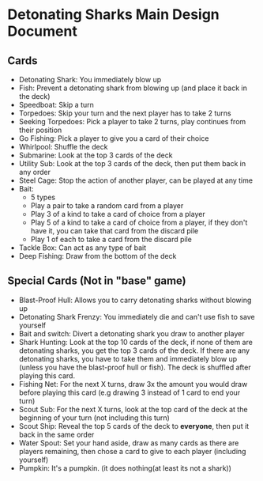# Detonating Sharks Main Design Document

## Cards

- Detonating Shark: You immediately blow up
- Fish: Prevent a detonating shark from blowing up (and place it back in the deck)
- Speedboat: Skip a turn
- Torpedoes: Skip your turn and the next player has to take 2 turns
- Seeking Torpedoes: Pick a player to take 2 turns, play continues from their position
- Go Fishing: Pick a player to give you a card of their choice
- Whirlpool: Shuffle the deck
- Submarine: Look at the top 3 cards of the deck
- Utility Sub: Look at the top 3 cards of the deck, then put them back in any order
- Steel Cage: Stop the action of another player, can be played at any time
- Bait:
  - 5 types
  - Play a pair to take a random card from a player
  - Play 3 of a kind to take a card of choice from a player
  - Play 5 of a kind to take a card of choice from a player, if they don't have it, you can take that card from the discard pile
  - Play 1 of each to take a card from the discard pile
- Tackle Box: Can act as any type of bait
- Deep Fishing: Draw from the bottom of the deck

## Special Cards (Not in "base" game)

- Blast-Proof Hull: Allows you to carry detonating sharks without blowing up
- Detonating Shark Frenzy: You immediately die and can't use fish to save yourself
- Bait and switch: Divert a detonating shark you draw to another player
- Shark Hunting: Look at the top 10 cards of the deck, if none of them are detonating sharks, you get the top 3 cards of the deck. If there are any detonating sharks, you have to take them and immediately blow up (unless you have the blast-proof hull or fish). The deck is shuffled after playing this card.
- Fishing Net: For the next X turns, draw 3x the amount you would draw before playing this card (e.g drawing 3 instead of 1 card to end your turn)
- Scout Sub: For the next X turns, look at the top card of the deck at the beginning of your turn (not including this turn)
- Scout Ship: Reveal the top 5 cards of the deck to **everyone**, then put it back in the same order
- Water Spout: Set your hand aside, draw as many cards as there are players remaining, then chose a card to give to each player (including yourself)
- Pumpkin: It's a pumpkin. (it does nothing(at least its not a shark))
